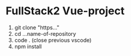 # FullStack2 Vue-project

1. git clone "https..."
2. cd   ...name-of-repository
3. code .  (close previous vscode)
4. npm install